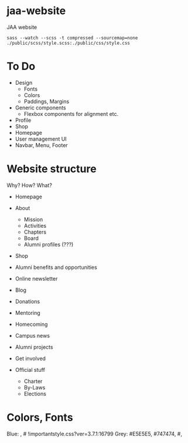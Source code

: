 jaa-website
===========

JAA website

```shell
sass --watch --scss -t compressed --sourcemap=none ./public/scss/style.scss:./public/css/style.css
```


# To Do

* Design
	* Fonts
	* Colors
	* Paddings, Margins
* Generic components
	* Flexbox components for alignment etc.
* Profile
* Shop
* Homepage
* User management UI
* Navbar, Menu, Footer

# Website structure

Why? How? What?

* Homepage
* About
	* Mission
	* Activities
	* Chapters
	* Board
	* Alumni profiles (???)
* Shop
* Alumni benefits and opportunities
* Online newsletter
* Blog
* Donations
* Mentoring
* Homecoming
* Campus news
* Alumni projects
* Get involved

* Official stuff
	* Charter
	* By-Laws
	* Elections

# Colors, Fonts

Blue: , # !importantstyle.css?ver=3.7.1:16799
Grey: #E5E5E5, #747474, #, 






